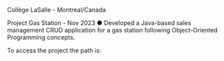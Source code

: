 Collège LaSalle	- Montreal/Canada

Project Gas Station	- Nov 2023
●	Developed a Java-based sales management CRUD application for a gas station following Object-Oriented Programming concepts.

To access the project the path is:
